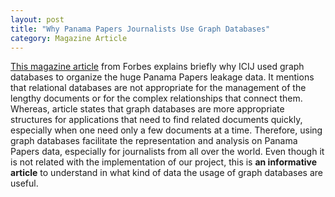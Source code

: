 ```yaml
---
layout: post
title: "Why Panama Papers Journalists Use Graph Databases"
category: Magazine Article
---
```


[This magazine article](https://www.forbes.com/sites/metabrown/2016/04/30/why-panama-papers-journalists-use-graph-databases/) from Forbes explains briefly why ICIJ used graph databases to organize the huge Panama Papers leakage data.
It mentions that relational databases are not appropriate for the management of the lengthy documents or for the complex relationships that connect them.
Whereas, article states that graph databases are more appropriate structures for applications that need to find related documents quickly, especially when one need only a few documents at a time. 
Therefore, using graph databases facilitate the representation and analysis on Panama Papers data, especially for journalists from all over the world.
Even though it is not related with the implementation of our project, this is **an informative article** to understand in what kind of data the usage of graph databases are useful.
